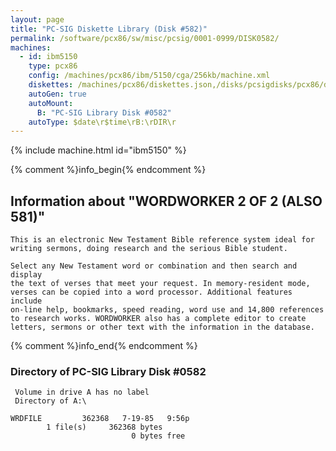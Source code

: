 ```yaml
---
layout: page
title: "PC-SIG Diskette Library (Disk #582)"
permalink: /software/pcx86/sw/misc/pcsig/0001-0999/DISK0582/
machines:
  - id: ibm5150
    type: pcx86
    config: /machines/pcx86/ibm/5150/cga/256kb/machine.xml
    diskettes: /machines/pcx86/diskettes.json,/disks/pcsigdisks/pcx86/diskettes.json
    autoGen: true
    autoMount:
      B: "PC-SIG Library Disk #0582"
    autoType: $date\r$time\rB:\rDIR\r
---
```


{% include machine.html id="ibm5150" %}

{% comment %}info_begin{% endcomment %}

## Information about "WORDWORKER 2 OF 2 (ALSO 581)"

    This is an electronic New Testament Bible reference system ideal for
    writing sermons, doing research and the serious Bible student.
    
    Select any New Testament word or combination and then search and display
    the text of verses that meet your request. In memory-resident mode,
    verses can be copied into a word processor. Additional features include
    on-line help, bookmarks, speed reading, word use and 14,800 references
    to research works. WORDWORKER also has a complete editor to create
    letters, sermons or other text with the information in the database.
{% comment %}info_end{% endcomment %}


### Directory of PC-SIG Library Disk #0582

     Volume in drive A has no label
     Directory of A:\

    WRDFILE         362368   7-19-85   9:56p
            1 file(s)     362368 bytes
                               0 bytes free
